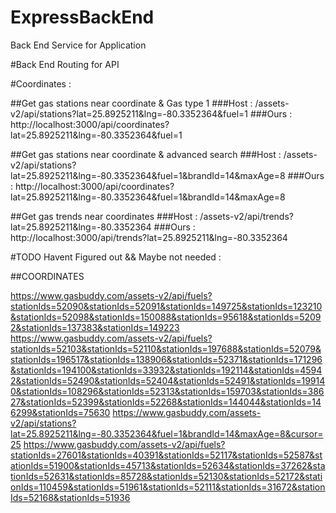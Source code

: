# ExpressBackEnd

Back End Service for Application

#Back End Routing for API

#Coordinates :

##Get gas stations near coordinate & Gas type 1
###Host : /assets-v2/api/stations?lat=25.8925211&lng=-80.3352364&fuel=1
###Ours : http://localhost:3000/api/coordinates?lat=25.8925211&lng=-80.3352364&fuel=1

##Get gas stations near coordinate & advanced search
###Host : /assets-v2/api/stations?lat=25.8925211&lng=-80.3352364&fuel=1&brandId=14&maxAge=8
###Ours : http://localhost:3000/api/coordinates?lat=25.8925211&lng=-80.3352364&fuel=1&brandId=14&maxAge=8

##Get gas trends near coordinates
###Host : /assets-v2/api/trends?lat=25.8925211&lng=-80.3352364
###Ours : http://localhost:3000/api/trends?lat=25.8925211&lng=-80.3352364

#TODO Havent Figured out && Maybe not needed :

##COORDINATES

https://www.gasbuddy.com/assets-v2/api/fuels?stationIds=52090&stationIds=52091&stationIds=149725&stationIds=123210&stationIds=52098&stationIds=150088&stationIds=95618&stationIds=52092&stationIds=137383&stationIds=149223
https://www.gasbuddy.com/assets-v2/api/fuels?stationIds=52103&stationIds=52110&stationIds=197688&stationIds=52079&stationIds=196517&stationIds=138906&stationIds=52371&stationIds=171296&stationIds=194100&stationIds=33932&stationIds=192114&stationIds=45942&stationIds=52490&stationIds=52404&stationIds=52491&stationIds=199140&stationIds=108296&stationIds=52313&stationIds=159703&stationIds=38627&stationIds=52399&stationIds=52268&stationIds=144044&stationIds=146299&stationIds=75630
https://www.gasbuddy.com/assets-v2/api/stations?lat=25.8925211&lng=-80.3352364&fuel=1&brandId=14&maxAge=8&cursor=25
https://www.gasbuddy.com/assets-v2/api/fuels?stationIds=27601&stationIds=40391&stationIds=52117&stationIds=52587&stationIds=51900&stationIds=45713&stationIds=52634&stationIds=37262&stationIds=52631&stationIds=85728&stationIds=52130&stationIds=52172&stationIds=110459&stationIds=51961&stationIds=52111&stationIds=31672&stationIds=52168&stationIds=51936
